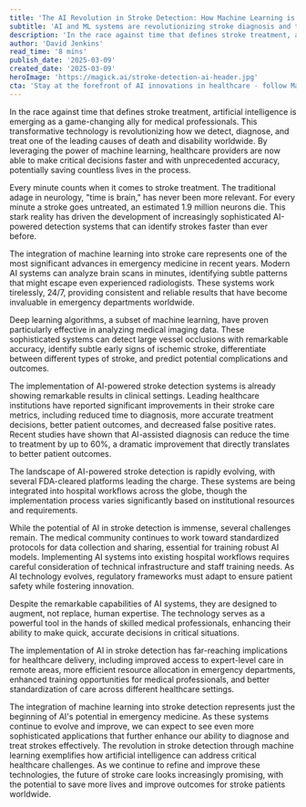 ```yaml
---
title: 'The AI Revolution in Stroke Detection: How Machine Learning is Transforming Emergency Medicine'
subtitle: 'AI and ML systems are revolutionizing stroke diagnosis and treatment in emergency medicine'
description: 'In the race against time that defines stroke treatment, artificial intelligence is emerging as a game-changing ally for medical professionals. This transformative technology is revolutionizing how we detect, diagnose, and treat one of the leading causes of death and disability worldwide. By leveraging the power of machine learning, healthcare providers are now able to make critical decisions faster and with unprecedented accuracy, potentially saving countless lives in the process.'
author: 'David Jenkins'
read_time: '8 mins'
publish_date: '2025-03-09'
created_date: '2025-03-09'
heroImage: 'https://magick.ai/stroke-detection-ai-header.jpg'
cta: 'Stay at the forefront of AI innovations in healthcare - follow MagickAI on LinkedIn for regular updates on groundbreaking developments in medical artificial intelligence.'
---
```


In the race against time that defines stroke treatment, artificial intelligence is emerging as a game-changing ally for medical professionals. This transformative technology is revolutionizing how we detect, diagnose, and treat one of the leading causes of death and disability worldwide. By leveraging the power of machine learning, healthcare providers are now able to make critical decisions faster and with unprecedented accuracy, potentially saving countless lives in the process.

Every minute counts when it comes to stroke treatment. The traditional adage in neurology, "time is brain," has never been more relevant. For every minute a stroke goes untreated, an estimated 1.9 million neurons die. This stark reality has driven the development of increasingly sophisticated AI-powered detection systems that can identify strokes faster than ever before.

The integration of machine learning into stroke care represents one of the most significant advances in emergency medicine in recent years. Modern AI systems can analyze brain scans in minutes, identifying subtle patterns that might escape even experienced radiologists. These systems work tirelessly, 24/7, providing consistent and reliable results that have become invaluable in emergency departments worldwide.

Deep learning algorithms, a subset of machine learning, have proven particularly effective in analyzing medical imaging data. These sophisticated systems can detect large vessel occlusions with remarkable accuracy, identify subtle early signs of ischemic stroke, differentiate between different types of stroke, and predict potential complications and outcomes.

The implementation of AI-powered stroke detection systems is already showing remarkable results in clinical settings. Leading healthcare institutions have reported significant improvements in their stroke care metrics, including reduced time to diagnosis, more accurate treatment decisions, better patient outcomes, and decreased false positive rates. Recent studies have shown that AI-assisted diagnosis can reduce the time to treatment by up to 60%, a dramatic improvement that directly translates to better patient outcomes.

The landscape of AI-powered stroke detection is rapidly evolving, with several FDA-cleared platforms leading the charge. These systems are being integrated into hospital workflows across the globe, though the implementation process varies significantly based on institutional resources and requirements.

While the potential of AI in stroke detection is immense, several challenges remain. The medical community continues to work toward standardized protocols for data collection and sharing, essential for training robust AI models. Implementing AI systems into existing hospital workflows requires careful consideration of technical infrastructure and staff training needs. As AI technology evolves, regulatory frameworks must adapt to ensure patient safety while fostering innovation.

Despite the remarkable capabilities of AI systems, they are designed to augment, not replace, human expertise. The technology serves as a powerful tool in the hands of skilled medical professionals, enhancing their ability to make quick, accurate decisions in critical situations.

The implementation of AI in stroke detection has far-reaching implications for healthcare delivery, including improved access to expert-level care in remote areas, more efficient resource allocation in emergency departments, enhanced training opportunities for medical professionals, and better standardization of care across different healthcare settings.

The integration of machine learning into stroke detection represents just the beginning of AI's potential in emergency medicine. As these systems continue to evolve and improve, we can expect to see even more sophisticated applications that further enhance our ability to diagnose and treat strokes effectively. The revolution in stroke detection through machine learning exemplifies how artificial intelligence can address critical healthcare challenges. As we continue to refine and improve these technologies, the future of stroke care looks increasingly promising, with the potential to save more lives and improve outcomes for stroke patients worldwide.